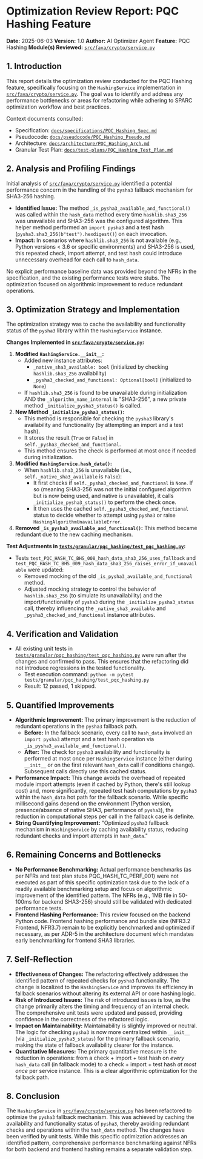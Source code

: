 # Optimization Review Report: PQC Hashing Feature

**Date:** 2025-06-03
**Version:** 1.0
**Author:** AI Optimizer Agent
**Feature:** PQC Hashing
**Module(s) Reviewed:** [`src/fava/crypto/service.py`](../../src/fava/crypto/service.py)

## 1. Introduction

This report details the optimization review conducted for the PQC Hashing feature, specifically focusing on the `HashingService` implementation in [`src/fava/crypto/service.py`](../../src/fava/crypto/service.py). The goal was to identify and address any performance bottlenecks or areas for refactoring while adhering to SPARC optimization workflow and best practices.

Context documents consulted:
*   Specification: [`docs/specifications/PQC_Hashing_Spec.md`](../../docs/specifications/PQC_Hashing_Spec.md)
*   Pseudocode: [`docs/pseudocode/PQC_Hashing_Pseudo.md`](../../docs/pseudocode/PQC_Hashing_Pseudo.md)
*   Architecture: [`docs/architecture/PQC_Hashing_Arch.md`](../../docs/architecture/PQC_Hashing_Arch.md)
*   Granular Test Plan: [`docs/test-plans/PQC_Hashing_Test_Plan.md`](../../docs/test-plans/PQC_Hashing_Test_Plan.md)

## 2. Analysis and Profiling Findings

Initial analysis of [`src/fava/crypto/service.py`](../../src/fava/crypto/service.py) identified a potential performance concern in the handling of the `pysha3` fallback mechanism for SHA3-256 hashing.

*   **Identified Issue:** The method `_is_pysha3_available_and_functional()` was called within the `hash_data` method every time `hashlib.sha3_256` was unavailable and SHA3-256 was the configured algorithm. This helper method performed an `import pysha3` and a test hash (`pysha3.sha3_256(b"test").hexdigest()`) on each invocation.
*   **Impact:** In scenarios where `hashlib.sha3_256` is not available (e.g., Python versions < 3.6 or specific environments) and SHA3-256 is used, this repeated check, import attempt, and test hash could introduce unnecessary overhead for each call to `hash_data`.

No explicit performance baseline data was provided beyond the NFRs in the specification, and the existing performance tests were stubs. The optimization focused on algorithmic improvement to reduce redundant operations.

## 3. Optimization Strategy and Implementation

The optimization strategy was to cache the availability and functionality status of the `pysha3` library within the `HashingService` instance.

**Changes Implemented in [`src/fava/crypto/service.py`](../../src/fava/crypto/service.py):**

1.  **Modified `HashingService.__init__`:**
    *   Added new instance attributes:
        *   `_native_sha3_available: bool` (initialized by checking `hashlib.sha3_256` availability)
        *   `_pysha3_checked_and_functional: Optional[bool]` (initialized to `None`)
    *   If `hashlib.sha3_256` is found to be unavailable during initialization AND the `_algorithm_name_internal` is "SHA3-256", a new private method `_initialize_pysha3_status()` is called.
2.  **New Method `_initialize_pysha3_status()`:**
    *   This method is responsible for checking the `pysha3` library's availability and functionality (by attempting an import and a test hash).
    *   It stores the result (`True` or `False`) in `self._pysha3_checked_and_functional`.
    *   This method ensures the check is performed at most once if needed during initialization.
3.  **Modified `HashingService.hash_data()`:**
    *   When `hashlib.sha3_256` is unavailable (i.e., `self._native_sha3_available` is `False`):
        *   It first checks if `self._pysha3_checked_and_functional` is `None`. If so (meaning SHA3-256 was not the initial configured algorithm but is now being used, and native is unavailable), it calls `_initialize_pysha3_status()` to perform the check once.
        *   It then uses the cached `self._pysha3_checked_and_functional` status to decide whether to attempt using `pysha3` or raise `HashingAlgorithmUnavailableError`.
4.  **Removed `_is_pysha3_available_and_functional()`:** This method became redundant due to the new caching mechanism.

**Test Adjustments in [`tests/granular/pqc_hashing/test_pqc_hashing.py`](../../tests/granular/pqc_hashing/test_pqc_hashing.py):**
*   Tests `test_PQC_HASH_TC_BHS_008_hash_data_sha3_256_uses_fallback` and `test_PQC_HASH_TC_BHS_009_hash_data_sha3_256_raises_error_if_unavailable` were updated:
    *   Removed mocking of the old `_is_pysha3_available_and_functional` method.
    *   Adjusted mocking strategy to control the behavior of `hashlib.sha3_256` (to simulate its unavailability) and the import/functionality of `pysha3` during the `_initialize_pysha3_status` call, thereby influencing the `_native_sha3_available` and `_pysha3_checked_and_functional` instance attributes.

## 4. Verification and Validation

*   All existing unit tests in [`tests/granular/pqc_hashing/test_pqc_hashing.py`](../../tests/granular/pqc_hashing/test_pqc_hashing.py) were run after the changes and confirmed to pass. This ensures that the refactoring did not introduce regressions in the tested functionality.
    *   Test execution command: `python -m pytest tests/granular/pqc_hashing/test_pqc_hashing.py`
    *   Result: 12 passed, 1 skipped.

## 5. Quantified Improvements

*   **Algorithmic Improvement:** The primary improvement is the reduction of redundant operations in the `pysha3` fallback path.
    *   **Before:** In the fallback scenario, every call to `hash_data` involved an `import pysha3` attempt and a test hash operation via `_is_pysha3_available_and_functional()`.
    *   **After:** The check for `pysha3` availability and functionality is performed at most once per `HashingService` instance (either during `__init__` or on the first relevant `hash_data` call if conditions change). Subsequent calls directly use this cached status.
*   **Performance Impact:** This change avoids the overhead of repeated module import attempts (even if cached by Python, there's still lookup cost) and, more significantly, repeated test hash computations by `pysha3` within the `hash_data` hot path for the fallback scenario. While specific millisecond gains depend on the environment (Python version, presence/absence of native SHA3, performance of `pysha3`), the reduction in computational steps per call in the fallback case is definite.
*   **String Quantifying Improvement:** "Optimized `pysha3` fallback mechanism in `HashingService` by caching availability status, reducing redundant checks and import attempts in `hash_data`."

## 6. Remaining Concerns and Bottlenecks

*   **No Performance Benchmarking:** Actual performance benchmarks (as per NFRs and test plan stubs PQC_HASH_TC_PERF_001) were not executed as part of this specific optimization task due to the lack of a readily available benchmarking setup and focus on algorithmic improvement of the identified pattern. The NFRs (e.g., 1MB file in 50-100ms for backend SHA3-256) should still be validated with dedicated performance tests.
*   **Frontend Hashing Performance:** This review focused on the backend Python code. Frontend hashing performance and bundle size (NFR3.2 Frontend, NFR3.7) remain to be explicitly benchmarked and optimized if necessary, as per ADR-5 in the architecture document which mandates early benchmarking for frontend SHA3 libraries.

## 7. Self-Reflection

*   **Effectiveness of Changes:** The refactoring effectively addresses the identified pattern of repeated checks for `pysha3` functionality. The change is localized to the `HashingService` and improves its efficiency in fallback scenarios without altering its external API or core hashing logic.
*   **Risk of Introduced Issues:** The risk of introduced issues is low, as the change primarily alters the timing and frequency of an internal check. The comprehensive unit tests were updated and passed, providing confidence in the correctness of the refactored logic.
*   **Impact on Maintainability:** Maintainability is slightly improved or neutral. The logic for checking `pysha3` is now more centralized within `__init__` (via `_initialize_pysha3_status`) for the primary fallback scenario, making the state of fallback availability clearer for the instance.
*   **Quantitative Measures:** The primary quantitative measure is the reduction in operations: from a check + import + test hash on *every* `hash_data` call (in fallback mode) to a check + import + test hash *at most once* per service instance. This is a clear algorithmic optimization for the fallback path.

## 8. Conclusion

The `HashingService` in [`src/fava/crypto/service.py`](../../src/fava/crypto/service.py) has been refactored to optimize the `pysha3` fallback mechanism. This was achieved by caching the availability and functionality status of `pysha3`, thereby avoiding redundant checks and operations within the `hash_data` method. The changes have been verified by unit tests. While this specific optimization addresses an identified pattern, comprehensive performance benchmarking against NFRs for both backend and frontend hashing remains a separate validation step.